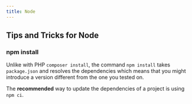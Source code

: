 ```yaml
---
title: Node
---
```

## Tips and Tricks for Node

### npm install

Unlike with PHP `composer install`, the command `npm install` takes `package.json` and resolves the dependencies which means that you might introduce a version different from the one you tested on.

The **recommended** way to update the dependencies of a project is using `npm ci`.
